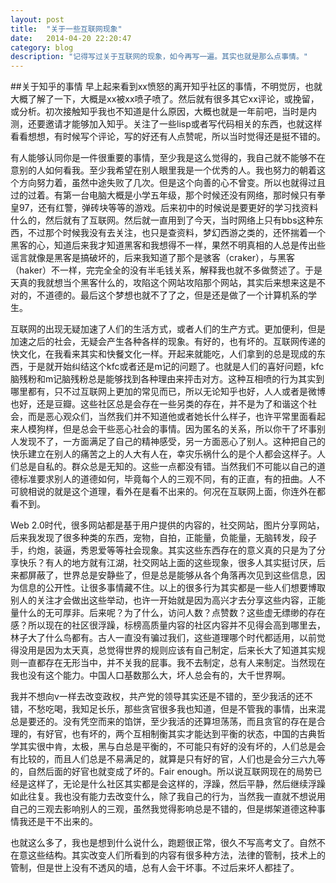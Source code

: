 ```yaml
---
layout: post
title:  "关于一些互联网现象"
date:   2014-04-20 22:20:47
category: blog
description: "记得写过关于互联网的现象，如今再写一遍。其实也就是那么点事情。"
---
```

##关于知乎的事情
早上起来看到xx愤怒的离开知乎社区的事情，不明觉厉，也就大概了解了一下，大概是xx被xx喷子喷了。然后就有很多其它xx评论，或挽留，或分析。初次接触知乎我也不知道是什么原因，大概也就是一年前吧，当时是内测，还要邀请才能够加入知乎。关注了一些lisp或者写代码相关的东西，也就这样看看想想，有时候写个评论，写的好还有人点赞呢，所以当时觉得还是挺不错的。    

有人能够认同你是一件很重要的事情，至少我是这么觉得的，我自己就不能够不在意别的人如何看我。至少我希望在别人眼里我是一个优秀的人。我也努力的朝着这个方向努力着，虽然中途失败了几次。但是这个向善的心不曾变。所以也就得过且过的过着。有第一台电脑大概是小学五年级，那个时候还没有网络，那时候只有拳皇97，还有红警，弹砖块等等的游戏。后来初中的时候说是要更好的学习找资料什么的，然后就有了互联网。然后就一直用到了今天，当时网络上只有bbs这种东西，不过那个时候我没有去关注，也只是查资料，梦幻西游之类的，还怀揣着一个黑客的心，知道后来我才知道黑客和我想得不一样，果然不明真相的人总是传出些谣言就像是黑客是搞破坏的，后来我知道了那个是骇客（craker），与黑客（haker）不一样，完完全全的没有半毛钱关系，解释我也就不多做赘述了。于是天真的我就想当个黑客什么的，攻陷这个网站攻陷那个网站，其实后来想来这是不对的，不道德的。最后这个梦想也就不了了之，但是还是做了一个计算机系的学生。    

互联网的出现无疑加速了人们的生活方式，或者人们的生产方式。更加便利，但是加速之后的社会，无疑会产生各种各样的现象。有好的，也有坏的。互联网传递的快文化，在我看来其实和快餐文化一样。开起来就能吃，人们拿到的总是现成的东西，于是就开始纠结这个kfc或者还是m记的问题了。也就是人们的喜好问题，kfc脑残粉和m记脑残粉总是能够找到各种理由来抨击对方。这种互相喷的行为其实到哪里都有，只不过互联网上更加的常见而已，所以无论知乎也好，人人或者是微博也好，还是豆瓣。这些社区总是会存在一些另类的存在，并不是为了和谐这个社会，而是恶心观众们，当然我们并不知道他或者她长什么样子，也许平常里面看起来人模狗样，但是总会干些恶心社会的事情。因为匿名的关系，所以你干了坏事别人发现不了，一方面满足了自己的精神感受，另一方面恶心了别人。这种把自己的快乐建立在别人的痛苦之上的人大有人在，幸灾乐祸什么的是个人都会这样子。人们总是自私的。群众总是无知的。这些一点都没有错。当然我们不可能以自己的道德标准要求别人的道德如何，毕竟每个人的三观不同，有的正直，有的扭曲。人不可貌相说的就是这个道理，看外在是看不出来的。何况在互联网上面，你连外在都看不到。    

Web 2.0时代，很多网站都是基于用户提供的内容的，社交网站，图片分享网站，后来我发现了很多种类的东西，宠物，自拍，正能量，负能量，无脑转发，段子手，约炮，装逼，秀恩爱等等社会现象。其实这些东西存在的意义真的只是为了分享快乐？有人的地方就有江湖，社交网站上面的这些现象，很多人其实挺讨厌，后来都屏蔽了，世界总是安静些了，但是总是能够从各个角落再次见到这些信息，因为信息的公开性。让很多事情藏不住。以上的很多行为其实都是一些人们想要博取别人的关注才会做出这些举动，也许一开始就是因为高兴才去分享这些内容，正能量什么的无可厚非。后来呢？为了什么，访问人数？点赞数？这些虚无缥缈的存在感？所以现在的社区很浮躁，标榜高质量内容的社区内容并不见得会高到哪里去，林子大了什么鸟都有。古人一直没有骗过我们，这些道理哪个时代都适用，以前觉得没用是因为太天真，总觉得世界的规则应该有自己制定，后来长大了知道其实规则一直都存在无形当中，并不关我的屁事。我不去制定，总有人来制定。当然现在我也没有这个能力。中国人口基数那么大，坏人总会有的，大千世界啊。    

我并不想向v一样去改变政权，共产党的领导其实还是不错的，至少我活的还不错，不愁吃喝，我知足长乐，那些贪官很多我也知道，但是不管我的事情，出来混总是要还的。没有凭空而来的馅饼，至少我活的还算坦荡荡，而且贪官的存在是合理的，有好官，也有坏的，两个互相制衡其实才能达到平衡的状态，中国的古典哲学其实很中肯，太极，黑与白总是平衡的，不可能只有好的没有坏的，人们总是会有比较的，而且人们总是不易满足的，就算是只有好的官，人们也是会分三六九等的，自然后面的好官也就变成了坏的。Fair enough。所以说互联网现在的局势已经是这样了，无论是什么社区其实都是会这样的，浮躁，然后平静，然后继续浮躁如此往复。我也没有能力去改变什么，除了我自己的行为，当然我一直就不想说用自己的三观去影响别人的三观，虽然我觉得影响总是不错的，但是绑架道德这种事情我还是干不出来的。    

也就这么多了，我也是想到什么说什么，跑题很正常，很久不写高考文了。自然不在意这些结构。其实改变人们所看到的内容有很多种方法，法律的管制，技术上的管制，但是世上没有不透风的墙，总有人会干坏事。不过后来坏人都挂了。